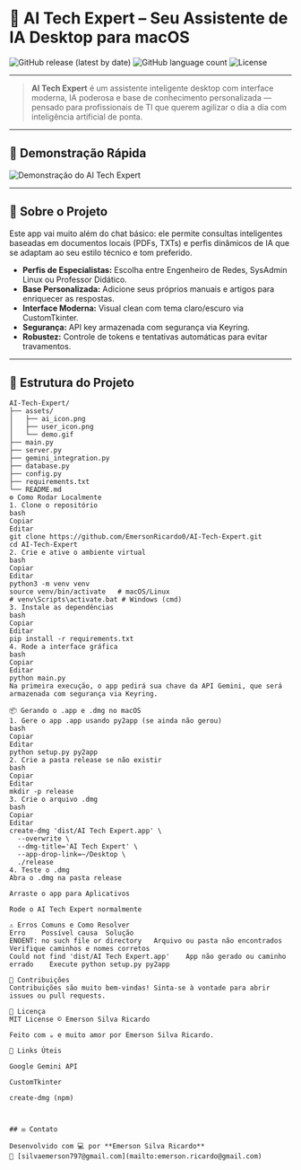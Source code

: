 # 🤖 AI Tech Expert – Seu Assistente de IA Desktop para macOS

![GitHub release (latest by date)](https://img.shields.io/github/v/release/EmersonRicardo0/AI-Tech-Expert?style=flat-square)
![GitHub language count](https://img.shields.io/github/languages/count/EmersonRicardo0/AI-Tech-Expert?style=flat-square)
![License](https://img.shields.io/github/license/EmersonRicardo0/AI-Tech-Expert?style=flat-square)

---

> **AI Tech Expert** é um assistente inteligente desktop com interface moderna, IA poderosa e base de conhecimento personalizada — pensado para profissionais de TI que querem agilizar o dia a dia com inteligência artificial de ponta.

---

## 🎥 Demonstração Rápida

![Demonstração do AI Tech Expert](assets/demo.gif)

---

## 🚀 Sobre o Projeto

Este app vai muito além do chat básico: ele permite consultas inteligentes baseadas em documentos locais (PDFs, TXTs) e perfis dinâmicos de IA que se adaptam ao seu estilo técnico e tom preferido.

- **Perfis de Especialistas:** Escolha entre Engenheiro de Redes, SysAdmin Linux ou Professor Didático.
- **Base Personalizada:** Adicione seus próprios manuais e artigos para enriquecer as respostas.
- **Interface Moderna:** Visual clean com tema claro/escuro via CustomTkinter.
- **Segurança:** API key armazenada com segurança via Keyring.
- **Robustez:** Controle de tokens e tentativas automáticas para evitar travamentos.

---

## 📁 Estrutura do Projeto

```plaintext
AI-Tech-Expert/
├── assets/
│   ├── ai_icon.png
│   ├── user_icon.png
│   └── demo.gif
├── main.py
├── server.py
├── gemini_integration.py
├── database.py
├── config.py
├── requirements.txt
└── README.md
⚙️ Como Rodar Localmente
1. Clone o repositório
bash
Copiar
Editar
git clone https://github.com/EmersonRicardo0/AI-Tech-Expert.git
cd AI-Tech-Expert
2. Crie e ative o ambiente virtual
bash
Copiar
Editar
python3 -m venv venv
source venv/bin/activate   # macOS/Linux
# venv\Scripts\activate.bat # Windows (cmd)
3. Instale as dependências
bash
Copiar
Editar
pip install -r requirements.txt
4. Rode a interface gráfica
bash
Copiar
Editar
python main.py
Na primeira execução, o app pedirá sua chave da API Gemini, que será armazenada com segurança via Keyring.

📦 Gerando o .app e .dmg no macOS
1. Gere o app .app usando py2app (se ainda não gerou)
bash
Copiar
Editar
python setup.py py2app
2. Crie a pasta release se não existir
bash
Copiar
Editar
mkdir -p release
3. Crie o arquivo .dmg
bash
Copiar
Editar
create-dmg 'dist/AI Tech Expert.app' \
  --overwrite \
  --dmg-title='AI Tech Expert' \
  --app-drop-link=~/Desktop \
  ./release
4. Teste o .dmg
Abra o .dmg na pasta release

Arraste o app para Aplicativos

Rode o AI Tech Expert normalmente

⚠️ Erros Comuns e Como Resolver
Erro	Possível causa	Solução
ENOENT: no such file or directory	Arquivo ou pasta não encontrados	Verifique caminhos e nomes corretos
Could not find 'dist/AI Tech Expert.app'	App não gerado ou caminho errado	Execute python setup.py py2app

🤝 Contribuições
Contribuições são muito bem-vindas! Sinta-se à vontade para abrir issues ou pull requests.

📜 Licença
MIT License © Emerson Silva Ricardo

Feito com ☕ e muito amor por Emerson Silva Ricardo.

🔗 Links Úteis

Google Gemini API

CustomTkinter

create-dmg (npm)



## ✉️ Contato

Desenvolvido com 💻 por **Emerson Silva Ricardo**
📧 [silvaemerson797@gmail.com](mailto:emerson.ricardo@gmail.com)
